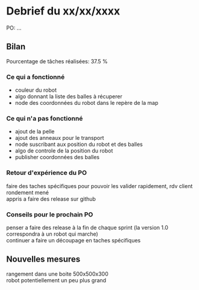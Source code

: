 # Debrief du xx/xx/xxxx

PO: ...


## Bilan

Pourcentage de tâches réalisées: 37.5 %

### Ce qui a fonctionné

- couleur du robot  
- algo donnant la liste des balles à récuperer  
- node des coordonnées du robot dans le repère de la map  


### Ce qui n'a pas fonctionné

- ajout de la pelle  
- ajout des anneaux pour le transport  
- node suscribant aux position du robot et des balles  
- algo de controle de la position du robot  
- publisher coordonnées des balles  


### Retour d'expérience du PO

faire des taches spécifiques pour pouvoir les valider rapidement, rdv client rondement mené  
appris a faire des release sur github  


### Conseils pour le prochain PO

penser a faire des release à la fin de chaque sprint (la version 1.0 correspondra à un robot qui marche)  
continuer a faire un découpage en taches spécifiques



## Nouvelles mesures

rangement dans une boite 500x500x300  
robot potentiellement un peu plus grand  
